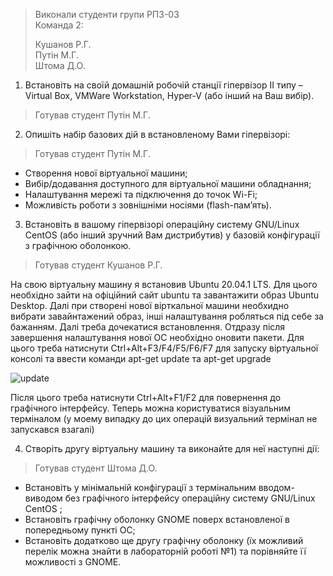 >Виконали студенти групи РПЗ-03  
>Команда 2:
>
>Кушанов Р.Г.  
>Путін М.Г.  
>Штома Д.О.

1. Встановіть на своїй домашній робочій станції гіпервізор ІІ типу – Virtual Box, VMWare Workstation, Hyper-V (або інший на Ваш вибір).

>Готував студент Путін М.Г.

2. Опишіть набір базових дій в встановленому Вами гіпервізорі:

>Готував студент Путін М.Г.

- Створення нової віртуальної машини;
- Вибір/додавання доступного для віртуальної машини обладнання;
- Налаштування мережі та підключення до точок Wi-Fi;
- Можливість роботи з зовнішніми носіями (flash-пам’ять).


3. Встановіть в вашому гіпервізорі операційну систему GNU/Linux CentOS (або інший зручний Вам дистрибутив) у базовій конфігурації з графічною оболонкою.

>Готував студент Кушанов Р.Г.

На свою віртуальну машину я встановив Ubuntu 20.04.1 LTS. Для цього необхідно зайти на офіційний сайт ubuntu та завантажити образ Ubuntu Desktop. Далі при створені нової вірткальної машини необхидно вибрати завайнтажений образ, інші налаштування робляться під себе за бажанням. Далі треба дочекатися встановлення. Отдразу після завершення налаштування нової ОС необхідно оновити пакети. Для цього треба натиснути Ctrl+Alt+F3/F4/F5/F6/F7 для запуску віртуальної консолі та ввести команди apt-get update та apt-get upgrade

![update](https://i.imgur.com/RZz73Az.png)

Після цього треба натиснути Ctrl+Alt+F1/F2 для повернення до графічного інтерфейсу. Теперь можна користуватися візуальним терміналом (у моему випадку до цих операцій визуальний термінал не запускався взагалі)

4. Створіть другу віртуальну машину та виконайте для неї наступні дії:

>Готував студент Штома Д.О.


- Встановіть у мінімальній конфігурації з термінальним вводом-виводом без графічного інтерфейсу операційну систему GNU/Linux CentOS ;
- Встановіть графічну оболонку GNOME поверх встановленої в попередньому пункті ОС;
- Встановіть додатково ще другу графічну оболонку (їх можливий перелік можна знайти в лабораторній роботі №1) та порівняйте її можливості з GNOME.
